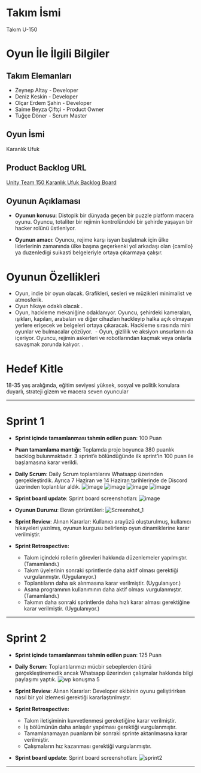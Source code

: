 
# **Takım İsmi**

Takım U-150

# Oyun İle İlgili Bilgiler

## Takım Elemanları
- Zeynep Altay - Developer  
- Deniz Keskin - Developer  
- Olçar Erdem Şahin - Developer  
- Saime Beyza Çiftçi - Product Owner  
- Tuğçe Döner - Scrum Master  


## Oyun İsmi

Karanlık Ufuk

## Product Backlog URL

[Unity Team 150 Karanlık Ufuk Backlog Board](https://app.asana.com/0/1204825645161485/board)

## Oyunun Açıklaması

- **Oyunun konusu**: Distopik bir dünyada geçen bir puzzle platform macera oyunu. Oyuncu, totaliter bir rejimin kontrolündeki bir şehirde yaşayan bir hacker rolünü üstleniyor.

- **Oyunun amacı**: Oyuncu, rejime karşı isyan başlatmak için ülke liderlerinin zamanında ülke başına geçerkenki yol arkadaşı olan {camilo} ya duzenledigi suikasti belgeleriyle ortaya çıkarmaya çalışır.

# Oyunun Özellikleri
- Oyun, indie bir oyun olacak. Grafikleri, sesleri ve müzikleri minimalist ve atmosferik.
- Oyun hikaye odaklı olacak .
- Oyun, hackleme mekaniğine odaklanıyor. Oyuncu, şehirdeki kameraları, ışıkları, kapıları, arabaları ve diğer cihazları hackleyip halka açık olmayan yerlere erişecek ve belgeleri ortaya çıkaracak.  Hackleme sırasında mini oyunlar ve bulmacalar çözüyor.
 - Oyun, gizlilik ve aksiyon unsurlarını da içeriyor. Oyuncu, rejimin askerleri ve robotlarından kaçmak veya onlarla savaşmak zorunda kalıyor. .

# Hedef Kitle
18-35 yaş aralığında, eğitim seviyesi yüksek, sosyal ve politik konulara duyarlı, strateji gizem ve macera seven oyuncular


---

# Sprint 1

- **Sprint içinde tamamlanması tahmin edilen puan**: 100 Puan


- **Puan tamamlama mantığı**: Toplamda proje boyunca 380 puanlık backlog bulunmaktadır. 3 sprint’e bölündüğünde ilk sprint’in 100 puan ile başlamasına karar verildi. 


- **Daily Scrum**: Daily Scrum toplantılarını Whatsapp üzerinden gerçekleştirdik. Ayrıca 7 Haziran ve 14 Haziran tarihlerinde de Discord üzerinden toplantılar aldık.
![image](https://github.com/olcarerdemsahin/U-150/assets/107191006/ca9b22b4-0ed3-4f37-82b2-f0d891728242)
![image](https://github.com/olcarerdemsahin/U-150/assets/107191006/e1895812-2331-4a20-baf8-928e91b5b1f6)
![image](https://github.com/olcarerdemsahin/U-150/assets/107191006/8ba3fd28-4561-4ebe-abde-6a8ff9b0483e)
![image](https://github.com/olcarerdemsahin/U-150/assets/107191006/e124a080-eb51-48b6-90cb-e29c40d76535)


- **Sprint board update**: Sprint board screenshotları: 
![image](https://github.com/olcarerdemsahin/U-150/assets/107191006/75ce1840-a0a6-4511-9852-257a8fb7e0ef)


- **Oyunun Durumu**: Ekran görüntüleri:
![Screenshot_1](https://github.com/olcarerdemsahin/U-150/assets/107191006/98ea8c1a-c794-46a3-80a9-47e5dc8c027c)


- **Sprint Review**: 
Alınan Kararlar: Kullanıcı arayüzü oluşturulmuş, kullanıcı hikayeleri yazılmış, oyunun kurgusu belirlenip oyun dinamiklerine karar verilmiştir. 

- **Sprint Retrospective:**
  -	Takım içindeki rollerin görevleri hakkında düzenlemeler yapılmıştır.  (Tamamlandı.)
  -	Takım üyelerinin sonraki sprintlerde daha aktif olması gerektiği vurgulanmıştır. (Uygulanıyor.)
  -	Toplantıların daha sık alınmasına karar verilmiştir. (Uygulanıyor.)
  -	Asana programının kullanımının daha aktif olması vurgulanmıştır. (Tamamlandı.)
  -	Takımın daha sonraki sprintlerde daha hızlı karar alması gerektiğine karar verilmiştir. (Uygulanıyor.)

---
# Sprint 2

- **Sprint içinde tamamlanması tahmin edilen puan**: 125 Puan

- **Daily Scrum**: Toplantılarımızı mücbir sebeplerden ötürü gerçekleştiremedik ancak Whatsapp üzerinden çalışmalar hakkında bilgi paylaşımı yaptık.
 ![wp konuşma 5](https://github.com/olcarerdemsahin/U-150/assets/78545523/32af22d7-092c-4725-b199-d06d800981e6)


- **Sprint Review**:
  Alınan Kararlar: Developer ekibinin oyunu geliştirirken nasıl bir yol izlemesi gerektiği kararlaştırılmıştır.

- **Sprint Retrospective:**
    - Takım iletişiminin kuvvetlenmesi gereketiğine karar verilmiştir.
    - İş bölümünün daha anlaşılır yapılması gerektiği vurgulanmıştır.
    - Tamamlanamayan puanların bir sonraki sprinte aktarılmasına karar verilmiştir.
    - Çalışmaların hız kazanması gerektiği vurgulanmıştır.

- **Sprint board update**: Sprint board screenshotları:
![sprint2](https://github.com/olcarerdemsahin/U-150/assets/78545523/fe3b4dc6-fe7d-4f97-9e89-f9b037963ffb)

---
